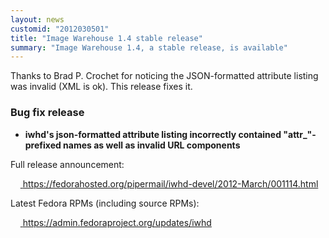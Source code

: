 ```yaml
---
layout: news
customid: "2012030501"
title: "Image Warehouse 1.4 stable release"
summary: "Image Warehouse 1.4, a stable release, is available"
---
```


Thanks to Brad P. Crochet for noticing the JSON-formatted attribute listing was
invalid (XML is ok). This release fixes it.

### Bug fix release

* **iwhd's json-formatted attribute listing incorrectly contained
  "attr_"-prefixed names as well as invalid URL components**

Full release announcement:

&nbsp;&nbsp;&nbsp;&nbsp;[ https://fedorahosted.org/pipermail/iwhd-devel/2012-March/001114.html ][1]

Latest Fedora RPMs (including source RPMs):

&nbsp;&nbsp;&nbsp;&nbsp;[ https://admin.fedoraproject.org/updates/iwhd ][2]

 [1]: https://fedorahosted.org/pipermail/iwhd-devel/2012-March/001114.html "Image Warehouse 1.4 release announcement"
 [2]: https://admin.fedoraproject.org/updates/iwhd "Fedora RPMs for Image Warehouse"
